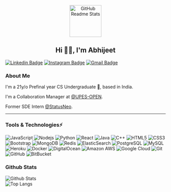 <p align="center">
 <img width="100px" src="https://avatars.githubusercontent.com/u/35054601?s=460&u=ab959c2004b5cafe6c1c4a61063e1975ec5c51c9&v=4" align="center" alt="GitHub Readme Stats" />
 <h2 align="center">Hi 👋🏽, I'm Abhijeet</h2>
</p>

[![Linkedin Badge](https://img.shields.io/badge/-kudoabhijeet-blue?style=flat-square&logo=Linkedin&logoColor=white&link=https://www.linkedin.com/in/KudoAbhijeet/)](https://www.linkedin.com/in/KudoAbhijeet/)
[![Instagram Badge](https://img.shields.io/badge/-kudoabhijeet-purple?style=flat-square&logo=instagram&logoColor=white&link=https://instagram.com/kudoabhijeet/)](https://instagram.com/kudoabhijeet)
[![Gmail Badge](https://img.shields.io/badge/-abhi.prasad16@gmail.com-c14438?style=flat-square&logo=Gmail&logoColor=white&link=mailto:abhi.prasad16@gmail.com)](mailto:abhi.prasad16@gmail.com)

### About Me

I'm a 21y/o Prefinal year CS Undergraduate 🚀, based in India. 

I'm a Collaboration Manager at [@UPES-OPEN](https://github.com/upes-open).

Former SDE Intern [@StatusNeo](https://www.statusneo.com).

<hr>

### Tools & Technologies⚡

![JavaScript](https://img.shields.io/badge/-JavaScript-black?style=flat-square&logo=javascript)
![Nodejs](https://img.shields.io/badge/-Nodejs-black?style=flat-square&logo=Node.js)
![Python](https://img.shields.io/badge/-Python-black?style=flat-square&logo=Python)
![React](https://img.shields.io/badge/-React-black?style=flat-square&logo=react)
![Java](https://img.shields.io/badge/-java-E34A86?style=flat-square&logo=java)
![C++](https://img.shields.io/badge/-C++-00599C?style=flat-square&logo=c)
![HTML5](https://img.shields.io/badge/-HTML5-E34F26?style=flat-square&logo=html5&logoColor=white)
![CSS3](https://img.shields.io/badge/-CSS3-1572B6?style=flat-square&logo=css3)
![Bootstrap](https://img.shields.io/badge/-Bootstrap-563D7C?style=flat-square&logo=bootstrap)
![MongoDB](https://img.shields.io/badge/-MongoDB-black?style=flat-square&logo=mongodb)
![Redis](https://img.shields.io/badge/-Redis-black?style=flat-square&logo=Redis)
![ElasticSearch](https://img.shields.io/badge/-ElasticSearch-005571?style=flat-square&logo=elasticsearch)
![PostgreSQL](https://img.shields.io/badge/-PostgreSQL-336791?style=flat-square&logo=postgresql)
![MySQL](https://img.shields.io/badge/-MySQL-black?style=flat-square&logo=mysql)
![Heroku](https://img.shields.io/badge/-Heroku-430098?style=flat-square&logo=heroku)
![Docker](https://img.shields.io/badge/-Docker-black?style=flat-square&logo=docker)
![DigitalOcean](https://img.shields.io/badge/-Digital%20Ocean-darkblue?style=flat-square&logo=digitalocean)
![Amazon AWS](https://img.shields.io/badge/Amazon%20AWS-232F3E?style=flat-square&logo=amazon-aws)
![Google Cloud](https://img.shields.io/badge/Google%20Cloud-black?style=flat-square&logo=google-cloud)
![Git](https://img.shields.io/badge/-Git-black?style=flat-square&logo=git)
![GitHub](https://img.shields.io/badge/-GitHub-181717?style=flat-square&logo=github)
![BitBucket](https://img.shields.io/badge/-BitBucket-darkblue?style=flat-square&logo=bitbucket)


### Github Stats
![Github Stats](https://github-readme-stats.vercel.app/api?username=kudoabhijeet&count_private=true&show_icons=true&include_all_commits=true&theme=tokyonight)
<br>
![Top Langs](https://github-readme-stats.vercel.app/api/top-langs/?username=kudoabhijeet&hide=TeX@&layout=compact)

